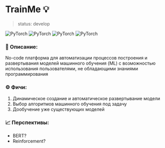 # TrainMe 💡
> status: develop

![PyTorch](https://img.shields.io/badge/PyTorch-%2307405e.svg?style=for-the-badge&logo=PyTorch&logoColor=E6882EE)
![PyTorch](https://img.shields.io/badge/sklearn-%2307405e.svg?style=for-the-badge&logo=scikit-learn&logoColor=E6882EE)
![PyTorch](https://img.shields.io/badge/fastapi-%2307405e.svg?style=for-the-badge&logo=fastapi&logoColor=E6882EE)
![PyTorch](https://img.shields.io/badge/docker-%2307405e.svg?style=for-the-badge&logo=docker&logoColor=E6882EE)
 
### 📝 Описание: 
No-code платформа для автоматизации процессов построения и развертывания моделей машинного обучения (ML) с возможностью использования пользователями, не обладающими знаниями программирования

### ⚙️ Фичи:
1. Динамическое создание и автоматическое развертывание модели
2. Выбор алгоритмов машинного обучения под задачу
3. Дообучение уже существующих моделей

### 📈 Перспективы:
* BERT?
* Reinforcement?